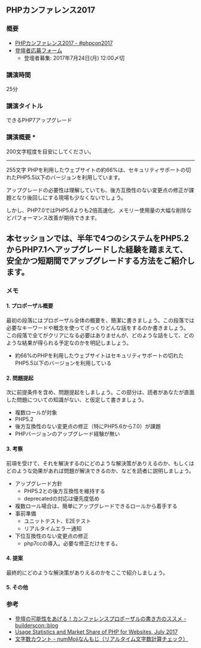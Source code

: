 ## PHPカンファレンス2017
### 概要
* [PHPカンファレンス2017 \- \#phpcon2017](http://phpcon.php.gr.jp/2017/)
* [登壇者応募フォーム](https://goo.gl/forms/wbiCqVayvAChQMQf1)
    * 登壇者募集: 2017年7月24日(月) 12:00〆切
### 講演時間
25分

### 講演タイトル
できるPHP7アップグレード

### 講演概要 *
200文字程度を目安にしてください。

---
255文字
PHPを利用したウェブサイトの約66%は、セキュリティサポートの切れたPHP5.5以下のバージョンを利用しています。

アップグレードの必要性は理解していても、後方互換性のない変更点の修正が課題となり後回しにする現場も少なくないでしょう。

しかし、PHP7.0ではPHP5.6よりも2倍高速化、メモリー使用量の大幅な削除などパフォーマンス改善が期待できます。

本セッションでは、半年で4つのシステムをPHP5.2からPHP7.1へアップグレードした経験を踏まえて、安全かつ短期間でアップグレードする方法をご紹介します。
---

### メモ

#### 1. プロポーザル概要
最初の段落にはプロポーザル全体の概要を、簡潔に書きましょう。この段落では必要なキーワードや概念を使ってざっくりどんな話をするのか書きましょう。
この段落で全てがクリアになる必要はありませんが、どのような話をして、どのような結果が得られる予定なのかを明記しましょう。

* 約66%のPHPを利用したウェブサイトはセキュリティサポートの切れたPHP5.5以下のバージョンを利用している

#### 2. 問題提起
次に前提条件を含め、問題提起をしましょう。この部分は、読者があなたが直面した問題についての知識がない、と仮定して書きましょう。

* 複数ロールが対象
* PHP5.2
* 後方互換性のない変更点の修正（特にPHP5.6から7.0）が課題
* PHPバージョンのアップグレード経験が無い

#### 3. 考察
前項を受けて、それを解決するのにどのような解決策がありえるのか、もしくはどのような効果があれば問題が解決できるのか、などを読者に説明しましょう。

* アップグレード方針
    * PHP5.2との後方互換性を維持する
    * deprecatedの対応は優先度低め 
* 複数ロール場合は、簡単にアップグレードできるロールから着手する
* 事前準備
    * ユニットテスト、E2Eテスト
    * リアルタイムエラー通知
* 下位互換性のない変更点の修正
    * php7ccの導入。必要な修正だけをする。

#### 4. 提案
最終的にどのような解決策がありえるのかをここで紹介しましょう。

#### 5. その他

### 参考
* [登壇の可能性をあげる！カンファレンスプロポーザルの書き方のススメ \- builderscon::blog](http://blog.builderscon.io/entry/2017/05/09/090000)
* [Usage Statistics and Market Share of PHP for Websites, July 2017](https://w3techs.com/technologies/details/pl-php/all/all)
* [文字数カウント \- numMojiなんもじ（リアルタイム文字数計算チェック）](http://www.nummoji.kenjisugimoto.com/)
